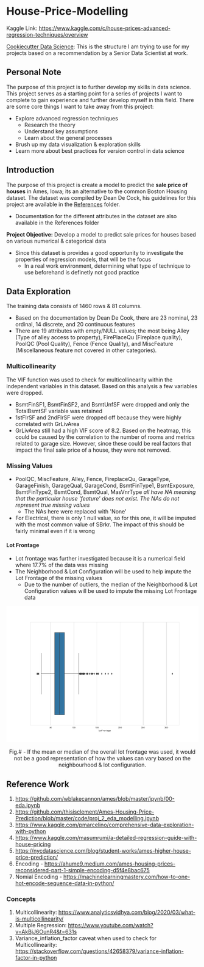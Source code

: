 # House-Price-Modelling 

Kaggle Link: https://www.kaggle.com/c/house-prices-advanced-regression-techniques/overview

[Cookiecutter Data Science](https://drivendata.github.io/cookiecutter-data-science/#contributing): This is the structure I am trying to
use for my projects based on a recommendation by a Senior Data Scientist at work.


## Personal Note
The purpose of this project is to further develop my skills in data science. This project serves as a starting point for a series of 
projects I want to complete to gain experience and further develop myself in this field. There are some core things I want to take away from
this project:

- Explore advanced regression techniques 
	- Research the theory 
	- Understand key assumptions 
	- Learn about the general processes 
- Brush up my data visualization & exploration skills 
- Learn more about best practices for version control in data science

## Introduction
The purpose of this project is create a model to predict the **sale price of houses** in Ames, Iowa; its an alternative to the common Boston Housing
dataset. The dataset was compiled by Dean De Cock, his guidelines for this project are available in the [References](References/) folder.
- Documentation for the different attributes in the dataset are also available in the References folder

**Project Objective:** Develop a model to predict sale prices for houses based on various numerical & categorical data
- Since this dataset is provides a good opportunity to investigate the properties of regression models, that will be the focus
	- In a real work environment, determining what type of technique to use beforehand is definetly not good practice
	
## Data Exploration

The training data consists of 1460 rows & 81 columns. 
- Based on the documentation by Dean De Cook, there are 23 nominal, 23 ordinal, 14 discrete, and 20 continuous features
- There are 19 attributes with empty/NULL values; the most being Alley (Type of alley access to property), FirePlaceQu (Fireplace quality),
PoolQC (Pool Quality), Fence (Fence Quality), and MiscFeature (Miscellaneous feature not covered in other categories).

### Multicollinearity

The VIF function was used to check for multicollinearity within the independent variables in this dataset. Based on this analysis a few variables were dropped.

- BsmtFinSF1, BsmtFinSF2, and BsmtUnfSF were dropped and only the TotalBsmtSF variable was retained
- 1stFlrSF and 2ndFlrSF were dropped off because they were highly correlated with GrLivArea
- GrLivArea still had a high VIF score of 8.2. Based on the heatmap, this could be caused by the correlation to the number of rooms and metrics related to garage size. However, since these could be real factors that impact the final sale price of a house, they were not removed.

### Missing Values

- PoolQC, MiscFeature, Alley, Fence, FireplaceQu, GarageType, GarageFinish, GarageQual, GarageCond, BsmtFinType1, BsmtExposure, BsmtFinType2, BsmtCond, BsmtQual, MasVnrType *all have NA meaning that the particular house 'feature' does not exist. The NAs do not represent true missing values*
    - The NAs here were replaced with 'None'
- For Electrical, there is only 1 null value, so for this one, it will be imputed with the most common value of SBrkr. The impact of this should be fairly minimal even if it is wrong

#### Lot Frontage
- Lot frontage was further investigated because it is a numerical field where 17.7% of the data was missing 
- The Neighborhood & Lot Configuration will be used to help impute the Lot Frontage of the missing values 
	- Due to the number of outliers, the median of the Neighborhood & Lot Configuration values will be used to impute the missing Lot Frontage data

![Lot Frontage Boxplot](Reports/Figures/lot_frontage_boxplot.png)
<p align = "center">
Fig.# - If the mean or median of the overall lot frontage was used, it would not be a good representation of how the values can vary based on the neighbourhood & lot configuration.  
</p>

## Reference Work

1. https://github.com/wblakecannon/ames/blob/master/ipynb/00-eda.ipynb
2. https://github.com/thisisclement/Ames-Housing-Price-Prediction/blob/master/code/proj_2_eda_modelling.ipynb
3. https://www.kaggle.com/pmarcelino/comprehensive-data-exploration-with-python
4. https://www.kaggle.com/masumrumi/a-detailed-regression-guide-with-house-pricing
5. https://nycdatascience.com/blog/student-works/ames-higher-house-price-prediction/
6. Encoding - https://ahume9.medium.com/ames-housing-prices-reconsidered-part-1-simple-encoding-d5f4e8bac675
7. Nomial Encoding - https://machinelearningmastery.com/how-to-one-hot-encode-sequence-data-in-python/

### Concepts 
1. Multicollinearity: https://www.analyticsvidhya.com/blog/2020/03/what-is-multicollinearity/
2. Multiple Regression: https://www.youtube.com/watch?v=AkBjJ6OunR4&t=631s
3. Variance_inflation_factor caveat when used to check for Multicollinearity: https://stackoverflow.com/questions/42658379/variance-inflation-factor-in-python





 